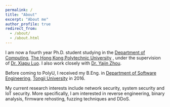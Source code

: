 ```yaml
---
permalink: /
title: "About"
excerpt: "About me"
author_profile: true
redirect_from: 
  - /about/
  - /about.html
---
```


I am now a fourth year Ph.D. student studying in the [Department of Computing](https://www.comp.polyu.edu.hk/), [The Hong Kong Polytechnic University](https://www.polyu.edu.hk/) , under the supervision of [Dr. Xiapu Luo](https://www4.comp.polyu.edu.hk/~csxluo/). I also work closely with [Dr. Yajin Zhou](http://yajin.org/). 

Before coming to PolyU, I received my B.Eng. in [Department of Software Engineering](http://sse.tongji.edu.cn/),  [Tongji University](http://www.tongji.edu.cn/) in 2016.

My current research interests include network security, system security and IoT security. More specifically, I am interested in reverse engineering, binary analysis, firmware rehosting, fuzzing techniques and DDoS.


